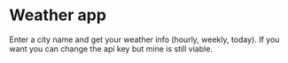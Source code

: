 # Weather app
Enter a city name and get your weather info (hourly, weekly, today).
If you want you can change the api key but mine is still viable.

